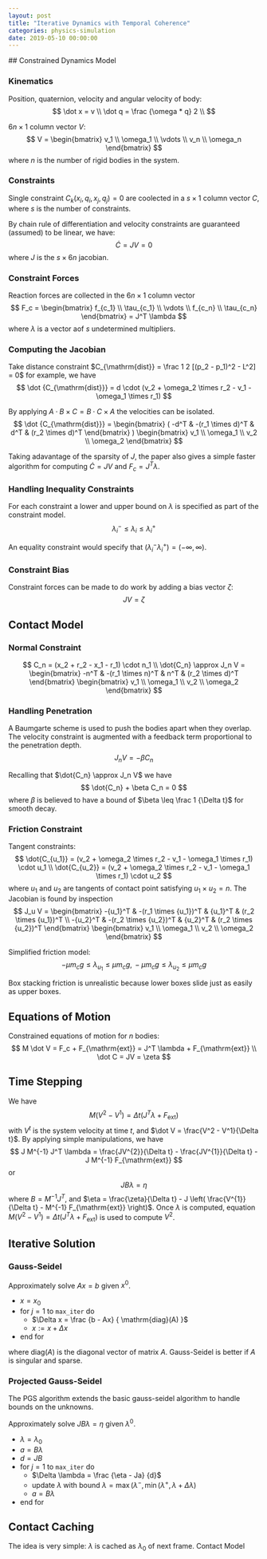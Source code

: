 ```yaml
---
layout: post
title: "Iterative Dynamics with Temporal Coherence"
categories: physics-simulation
date: 2019-05-10 00:00:00
---
```


﻿## Constrained Dynamics Model

### Kinematics

Position, quaternion, velocity and angular velocity of body:
$$
\dot x = v \\
\dot q = \frac {\omega * q} 2 \\
$$

$6n \times 1$ column vector $V$:
$$
V = \begin{bmatrix} v_1 \\ \omega_1 \\ \vdots \\ v_n \\ \omega_n \end{bmatrix}
$$
where $n$ is the number of rigid bodies in the system.

### Constraints

Single constraint $C_k(x_i, q_i, x_j, q_j) = 0$ are coolected in a $s \times 1$ column vector $C$, where $s$ is the number of constraints. 

By chain rule of differentiation and velocity constraints are guaranteed (assumed) to be linear, we have:
$$
\dot C = JV = 0
$$
where $J$ is the $s \times 6n$ jacobian.

### Constraint Forces

Reaction forces are collected in the $6n \times 1$ column vector
$$
F_c = \begin{bmatrix} f_{c_1} \\ \tau_{c_1} \\ \vdots \\ f_{c_n} \\ \tau_{c_n} \end{bmatrix}
= J^T \lambda
$$
where $\lambda$ is a vector aof $s$ undetermined multipliers.

### Computing the Jacobian

Take distance constraint $C_{\mathrm{dist}} = \frac 1 2 [(p_2 - p_1)^2 - L^2] = 0$ for example, we have
$$
\dot {C_{\mathrm{dist}}} = d \cdot (v_2 + \omega_2 \times r_2 - v_1 - \omega_1 \times r_1)
$$

By applying $A \cdot B \times C = B \cdot C \times A$ the velocities can be isolated.
$$
\dot {C_{\mathrm{dist}}} =
\begin{bmatrix}
	 ( -d^T &
	-(r_1 \times d)^T &
	d^T &
	(r_2 \times d)^T
\end{bmatrix}
 )  \begin{bmatrix} v_1 \\ \omega_1 \\ v_2 \\ \omega_2 \end{bmatrix}
$$

Taking adavantage of the sparsity of $J$, the paper also gives a simple faster algorithm for computing $\dot C = JV$ and $F_c = J^T \lambda$.

### Handling Inequality Constraints

For each constraint a lower and upper bound on $\lambda$ is specified as part of the constraint model.
$$
\lambda_i^- \leq \lambda_i \leq \lambda_i^+
$$

An equality constraint would specify that $(\lambda_i^- \lambda_i^+) = (-\infty, \infty)$.

### Constraint Bias

Constraint forces can be made to do work by adding a bias vector $\zeta$:
$$
JV = \zeta
$$

## Contact Model

### Normal Constraint

$$
C_n = (x_2 + r_2 - x_1 - r_1) \cdot n_1
\\
\dot{C_n} \approx J_n V =
\begin{bmatrix}
	-n^T &
	-(r_1 \times n)^T &
	n^T &
	(r_2 \times d)^T
\end{bmatrix}
\begin{bmatrix} v_1 \\ \omega_1 \\ v_2 \\ \omega_2 \end{bmatrix}
$$

### Handling Penetration

 A Baumgarte scheme is used to push the bodies apart when  they overlap. The velocity constraint is augmented with a feedback term proportional to the penetration depth.
$$
 J_n V = -\beta C_n
$$

Recalling that $\dot{C_n} \approx J_n V$ we have
$$
\dot{C_n} + \beta C_n = 0
$$
where $\beta$ is believed to have a bound of $\beta \leq \frac 1 {\Delta t}$ for smooth decay.

### Friction Constraint

Tangent constraints:
$$
\dot{C_{u_1}} = (v_2 + \omega_2 \times r_2 - v_1 - \omega_1 \times r_1) \cdot u_1 \\
\dot{C_{u_2}} = (v_2 + \omega_2 \times r_2 - v_1 - \omega_1 \times r_1) \cdot u_2
$$
where $u_1$ and $u_2$ are tangents of contact point satisfying $u_1 \times u_2 = n$. The Jacobian is found by inspection
$$
J_u V = \begin{bmatrix}
	-{u_1}^T    &    -(r_1 \times {u_1})^T    &    {u_1}^T    &    (r_2 \times {u_1})^T    \\
	-{u_2}^T    &    -(r_2 \times {u_2})^T    &    {u_2}^T    &    (r_2 \times {u_2})^T
\end{bmatrix}
\begin{bmatrix} v_1 \\ \omega_1 \\ v_2 \\ \omega_2 \end{bmatrix}
$$

Simplified friction model:
$$
-\mu m_c g \leq \lambda_{u_1} \leq \mu m_c g ,\, -\mu m_c g \leq \lambda_{u_2} \leq \mu m_c g
$$

Box stacking friction is unrealistic because lower boxes slide just as easily as upper boxes.

## Equations of Motion

Constrained equations of motion for $n$ bodies:
$$
M \dot V = F_c + F_{\mathrm{ext}} = J^T \lambda + F_{\mathrm{ext}}
\\
\dot C = JV = \zeta
$$

## Time Stepping

We have
$$
M(V^2 - V^1) = \Delta t (J^T \lambda + F_{\mathrm{ext}})
$$
with $V^t$ is the system velocity at time $t$, and $\dot V = \frac{V^2 - V^1}{\Delta t}$. By applying simple manipulations, we have
$$
J M^{-1} J^T \lambda =
\frac{JV^{2}}{\Delta t} - \frac{JV^{1}}{\Delta t} - J M^{-1} F_{\mathrm{ext}}
$$
or
$$
J B \lambda = \eta
$$
where $B = M^{-1} J^T$, and $\eta = \frac{\zeta}{\Delta t} - J \left( \frac{V^{1}}{\Delta t} - M^{-1} F_{\mathrm{ext}} \right)$. Once $\lambda$ is computed, equation $M(V^2 - V^1) = \Delta t (J^T \lambda + F_{\mathrm{ext}})$ is used to compute $V^2$.

## Iterative Solution

### Gauss-Seidel

Approximately solve $Ax=b$ given $x^0$.

- $x = x_0$
- for $j = 1$ to `max_iter` do
	- $\Delta x = \frac {b - Ax} { \mathrm{diag}(A) }$
	- $x := x + \Delta x$
- end for

where $\mathrm{diag}(A)$ is the diagonal vector of matrix $A$. Gauss-Seidel is better if $A$ is singular and sparse.

### Projected Gauss-Seidel

The PGS algorithm extends the basic gauss-seidel algorithm to handle bounds on the unknowns.

Approximately solve $JB\lambda=\eta$ given $\lambda^0$.

- $\lambda = \lambda_0$
- $a = B \lambda$
- $d = JB$
- for $j = 1$ to `max_iter` do
	- $\Delta \lambda = \frac {\eta - Ja} {d}$
	- update $\lambda$ with bound $\lambda = \max(\lambda^-, \min(\lambda^+, \lambda + \Delta \lambda)$
	- $a = B \lambda$
- end for

## Contact Caching

The idea is very simple: $\lambda$ is cached as $\lambda_0$ of next frame. Contact Model

